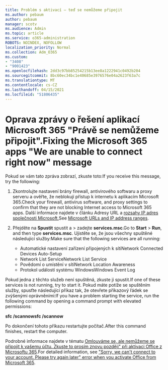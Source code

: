 ```yaml
---
title: Problém s aktivací – teď se nemůžeme připojit
ms.author: pebaum
author: pebaum
manager: scotv
ms.audience: Admin
ms.topic: article
ms.service: o365-administration
ROBOTS: NOINDEX, NOFOLLOW
localization_priority: Normal
ms.collection: Adm_O365
ms.custom:
- "3408"
- "9001423"
ms.openlocfilehash: 2dd3c97bb85254215b13ee8a1222941c0492b204
ms.sourcegitcommit: 8bc60ec34bc1e40685e3976576e04a2623f63a7c
ms.translationtype: MT
ms.contentlocale: cs-CZ
ms.lasthandoff: 04/15/2021
ms.locfileid: "51806435"
---
```

# <a name="fixing-the-microsoft-365-apps-we-are-unable-to-connect-right-now-message"></a><span data-ttu-id="37e0d-102">Oprava zprávy o řešení aplikací Microsoft 365 "Právě se nemůžeme připojit".</span><span class="sxs-lookup"><span data-stu-id="37e0d-102">Fixing the Microsoft 365 apps "We are unable to connect right now" message</span></span>

<span data-ttu-id="37e0d-103">Pokud se vám tato zpráva zobrazí, zkuste toto:</span><span class="sxs-lookup"><span data-stu-id="37e0d-103">If you receive this message, try the following:</span></span>

1. <span data-ttu-id="37e0d-104">Zkontrolujte nastavení brány firewall, antivirového softwaru a proxy serveru a ověřte, že neblokují přístup k internetu k aplikacím Microsoft 365.</span><span class="sxs-lookup"><span data-stu-id="37e0d-104">Check your firewall, antivirus software, and proxy settings to confirm that they are not blocking Internet access to Microsoft 365 apps.</span></span> <span data-ttu-id="37e0d-105">Další informace najdete v článku Adresy URL a [rozsahy IP adres společnosti Microsoft.](https://docs.microsoft.com/office365/enterprise/urls-and-ip-address-ranges)</span><span class="sxs-lookup"><span data-stu-id="37e0d-105">See [Microsoft URLs and IP address ranges](https://docs.microsoft.com/office365/enterprise/urls-and-ip-address-ranges).</span></span>

2. <span data-ttu-id="37e0d-106">Přejděte na **Spustit** spustit a  >  zadejte **services.msc**.</span><span class="sxs-lookup"><span data-stu-id="37e0d-106">Go to **Start** > **Run**, and then type **services.msc**.</span></span> <span data-ttu-id="37e0d-107">Ujistěte se, že jsou všechny spuštěné následující služby:</span><span class="sxs-lookup"><span data-stu-id="37e0d-107">Make sure that the following services are all running:</span></span>
    - <span data-ttu-id="37e0d-108">Automatické nastavení zařízení připojených k síti</span><span class="sxs-lookup"><span data-stu-id="37e0d-108">Network Connected Devices Auto-Setup</span></span>
    - <span data-ttu-id="37e0d-109">Network List Service</span><span class="sxs-lookup"><span data-stu-id="37e0d-109">Network List Service</span></span>
    - <span data-ttu-id="37e0d-110">Povědomí o umístění v síti</span><span class="sxs-lookup"><span data-stu-id="37e0d-110">Network Location Awareness</span></span>
    - <span data-ttu-id="37e0d-111">Protokol událostí systému Windows</span><span class="sxs-lookup"><span data-stu-id="37e0d-111">Windows Event Log</span></span>

<span data-ttu-id="37e0d-112">Pokud jedna z těchto služeb není spuštěná, zkuste ji spustit.</span><span class="sxs-lookup"><span data-stu-id="37e0d-112">If one of these services is not running, try to start it.</span></span> <span data-ttu-id="37e0d-113">Pokud máte potíže se spuštěním služby, spusťte následující příkaz tak, že otevřete příkazový řádek se zvýšenými oprávněními:</span><span class="sxs-lookup"><span data-stu-id="37e0d-113">If you have a problem starting the service, run the following command by opening a command prompt with elevated permissions:</span></span>

<span data-ttu-id="37e0d-114">**sfc /scannow**</span><span class="sxs-lookup"><span data-stu-id="37e0d-114">**sfc /scannow**</span></span>

<span data-ttu-id="37e0d-115">Po dokončení tohoto příkazu restartujte počítač.</span><span class="sxs-lookup"><span data-stu-id="37e0d-115">After this command finishes, restart the computer.</span></span>

<span data-ttu-id="37e0d-116">Podrobné informace najdete v tématu [Omlouváme se, ale nemůžeme se připojit k vašemu účtu. Zkuste to prosím znovu později" při aktivaci Office z Microsoftu 365](https://docs.microsoft.com/office/troubleshoot/activation-installation/issue-when-activate-office-from-office-365).</span><span class="sxs-lookup"><span data-stu-id="37e0d-116">For detailed information, see ["Sorry, we can't connect to your account. Please try again later" error when you activate Office from Microsoft 365](https://docs.microsoft.com/office/troubleshoot/activation-installation/issue-when-activate-office-from-office-365).</span></span>